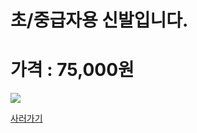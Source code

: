 
<html>
<body>
<H1>초/중급자용 신발입니다.</H1>
<H1>가격 : 75,000원 </H1>
<div>
<img src="http://postfiles3.naver.net/20150530_242/ioio9961_1432975756715M6kr6_JPEG/%C1%DF%2C%C0%FA%B0%A1%BF%EB%BD%C5%B9%DF.jpg?type=w3" />
</div>

<a href="http://www.badmintonmarket.co.kr/front/productdetail.php?productcode=049001040000000012&code=049003002000&sort=" Traget="_blank">사러가기 </a>

</body>
</html>
